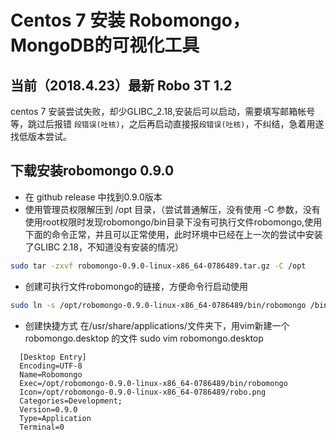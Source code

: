 # Centos 7 安装 Robomongo， MongoDB的可视化工具
## 当前（2018.4.23）最新 Robo 3T 1.2 
  centos 7 安装尝试失败，却少GLIBC_2.18,安装后可以启动，需要填写邮箱帐号等，跳过后报错 `段错误(吐核)`，之后再启动直接报`段错误(吐核)`，不纠结，急着用遂找低版本尝试。
## 下载安装robomongo 0.9.0
* 在 github release   中找到0.9.0版本
* 使用管理员权限解压到 /opt 目录，（尝试普通解压，没有使用 -C 参数，没有使用root权限时发现robomongo/bin目录下没有可执行文件robomongo,使用下面的命令正常，并且可以正常使用，此时环境中已经在上一次的尝试中安装了GLIBC 2.18，不知道没有安装的情况）
```bash
sudo tar -zxvf robomongo-0.9.0-linux-x86_64-0786489.tar.gz -C /opt
```
* 创建可执行文件robomongo的链接，方便命令行启动使用
```bash
sudo ln -s /opt/robomongo-0.9.0-linux-x86_64-0786489/bin/robomongo /bin/robomongo
```
* 创建快捷方式
在/usr/share/applications/文件夹下，用vim新建一个 robomongo.desktop 的文件 
sudo vim robomongo.desktop 
```vim
  [Desktop Entry]
  Encoding=UTF-8
  Name=Robomongo
  Exec=/opt/robomongo-0.9.0-linux-x86_64-0786489/bin/robomongo
  Icon=/opt/robomongo-0.9.0-linux-x86_64-0786489/robo.png
  Categories=Development;
  Version=0.9.0
  Type=Application
  Terminal=0
```
